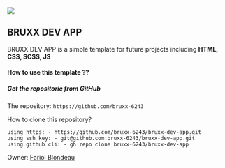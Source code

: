 
  <img src="https://user-images.githubusercontent.com/81830567/163858133-5b3b1452-86ab-4362-9214-98ab56aa140b.png">


## BRUXX DEV APP

BRUXX DEV APP is a simple template for future projects including <b>HTML, CSS, SCSS, JS</b>

#### How to use this template ??

##### Get the repositorie from GitHub
The repository: 
	`https://github.com/bruxx-6243`


 How to clone this repository?

	using https: - https://github.com/bruxx-6243/bruxx-dev-app.git
	using ssh key: - git@github.com:bruxx-6243/bruxx-dev-app.git
	using github cli: - gh repo clone bruxx-6243/bruxx-dev-app
          
          
Owner:
        <a href="https://github.com/bruxx-6243">Fariol Blondeau</a>
	

       
